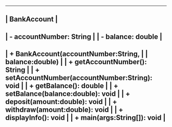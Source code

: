 ------------------------------------------
|             BankAccount                |
------------------------------------------
| - accountNumber: String                |
| - balance: double                      |
------------------------------------------
| + BankAccount(accountNumber:String,    |
|               balance:double)          |
| + getAccountNumber(): String           |
| + setAccountNumber(accountNumber:String): void |
| + getBalance(): double                 |
| + setBalance(balance:double): void     |
| + deposit(amount:double): void         |
| + withdraw(amount:double): void        |
| + displayInfo(): void                  |
| + main(args:String[]): void            |
------------------------------------------
